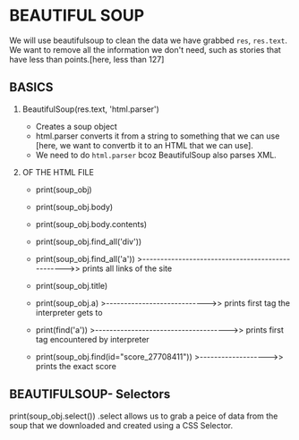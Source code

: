 # BEAUTIFUL SOUP
We will use beautifulsoup to clean the data we have grabbed `res`, `res.text`. We want to remove all the information we don't need, such as stories that have less than <X> points.[here, less than 127]

## BASICS

1. BeautifulSoup(res.text, 'html.parser')
   * Creates a soup object
   * html.parser converts it from a string to something that we can use [here, we want to convertb it to an HTML that we can use].
   * We need to do `html.parser` bcoz BeautifulSoup also parses XML.

2. OF THE HTML FILE
   * print(soup_obj)
   * print(soup_obj.body)
   * print(soup_obj.body.contents)
   * print(soup_obj.find_all('div'))

   * print(soup_obj.find_all('a')) >------------------------------------------------->> prints all links of the site

   * print(soup_obj.title)
   * print(soup_obj.a) >---------------------------->> prints first <a> tag the interpreter gets to

   * print(find('a')) >------------------------------------->> prints first <a> tag encountered by interpreter

   * print(soup_obj.find(id="score_27708411")) >------------------->> prints the exact score

## BEAUTIFULSOUP- Selectors

print(soup_obj.select())
.select allows us to grab a peice of data from the soup that we downloaded and created using a CSS Selector.

